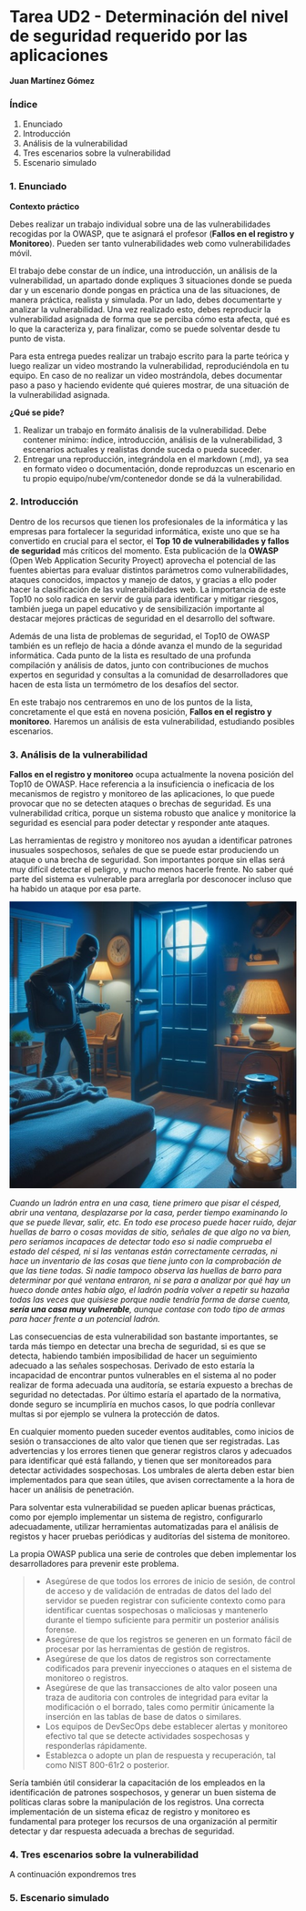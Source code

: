 



# Tarea UD2 - Determinación del nivel de seguridad requerido por las aplicaciones #

**Juan Martínez Gómez**



### Índice

1. Enunciado
2. Introducción
3. Análisis de la vulnerabilidad
4. Tres escenarios sobre la vulnerabilidad
5. Escenario simulado



### 1. Enunciado ###

**Contexto práctico**

Debes realizar un trabajo individual sobre una de las vulnerabilidades recogidas por la OWASP, que te asignará el profesor (**Fallos en el registro y Monitoreo**). Pueden ser tanto vulnerabilidades web como vulnerabilidades móvil.

El trabajo debe constar de un índice, una introducción, un análisis de la vulnerabilidad, un apartado donde expliques 3 situaciones donde se pueda dar y un escenario donde pongas en práctica una de las situaciones, de manera práctica, realista y simulada. Por un lado, debes documentarte y analizar la vulnerabilidad. Una vez realizado esto, debes reproducir la vulnerabilidad asignada de forma que se perciba cómo esta afecta, qué es lo que la caracteriza y, para finalizar, como se puede solventar desde tu punto de vista.

Para esta entrega puedes realizar un trabajo escrito para la parte teórica y luego realizar un video mostrando la vulnerabilidad, reproduciéndola en tu equipo. En caso de no realizar un video mostrándola, debes documentar paso a paso y haciendo evidente qué quieres mostrar, de una situación de la vulnerabilidad asignada.

**¿Qué se pide?**

1. Realizar un trabajo en formáto ánalisis de la vulnerabilidad. Debe contener mínimo: índice, introducción, análisis de la vulnerabilidad, 3 escenarios actuales y realistas donde suceda o pueda suceder.
2. Entregar una reproducción, integrándola en el markdown (.md), ya sea en formato video o documentación, donde reproduzcas un escenario en tu propio equipo/nube/vm/contenedor donde se dá la vulnerabilidad.



### 2. Introducción ###

Dentro de los recursos que tienen los profesionales de la informática y las empresas para fortalecer la seguridad informática, existe uno que se ha convertido en crucial para el sector, el **Top 10 de vulnerabilidades y fallos de seguridad** más críticos del momento. Esta publicación de la **OWASP** (Open Web Application Security Proyect) aprovecha el potencial de las fuentes abiertas para evaluar distintos parámetros como vulnerabilidades, ataques conocidos, impactos y manejo de datos, y gracias a ello poder hacer la clasificación de las vulnerabilidades web. La importancia de este Top10 no solo radica en servir de guía para identificar y mitigar riesgos, también juega un papel educativo y de sensibilización importante al destacar mejores prácticas de seguridad en el desarrollo del software.

Además de una lista de problemas de seguridad, el Top10 de OWASP también es un reflejo de hacia a dónde avanza el mundo de la seguridad informática. Cada punto de la lista es resultado de una profunda compilación y análisis de datos, junto con contribuciones de muchos expertos en seguridad y consultas a la comunidad de desarrolladores que hacen de esta lista un termómetro de los desafíos del sector.

En este trabajo nos centraremos en uno de los puntos de la lista, concretamente el que está en novena posición, **Fallos en el registro y monitoreo**. Haremos un análisis de esta vulnerabilidad, estudiando posibles escenarios. 



### 3. Análisis de la vulnerabilidad ###

**Fallos en el registro y monitoreo** ocupa actualmente la novena posición del Top10 de OWASP. Hace referencia a la insuficiencia o ineficacia de los mecanismos de registro y monitoreo de las aplicaciones, lo que puede provocar que no se detecten ataques o brechas de seguridad. Es una vulnerabilidad crítica, porque un sistema robusto que analice y monitorice la seguridad es esencial para poder detectar y responder ante ataques. 

Las herramientas de registro y monitoreo nos ayudan a identificar patrones inusuales sospechosos, señales de que se puede estar produciendo un ataque o una brecha de seguridad. Son importantes porque sin ellas será muy difícil detectar el peligro, y mucho menos hacerle frente. No saber qué parte del sistema es vulnerable para arreglarla por desconocer incluso que ha habido un ataque por esa parte.

![ladron](img/ladron.jpg)

_Cuando un ladrón entra en una casa, tiene primero que pisar el césped, abrir una ventana, desplazarse por la casa, perder tiempo examinando lo que se puede llevar, salir, etc. En todo ese proceso puede hacer ruido, dejar huellas de barro o cosas movidas de sitio, señales de que algo no va bien, pero seríamos incapaces de detectar todo eso si nadie comprueba el estado del césped, ni si las ventanas están correctamente cerradas, ni hace un inventario de las cosas que tiene junto con la comprobación de que las tiene todas. Si nadie tampoco observa las huellas de barro para determinar por qué ventana entraron, ni se para a analizar por qué hay un hueco donde antes había algo, el ladrón podría volver a repetir su hazaña todas las veces que quisiese porque nadie tendría forma de darse cuenta, **sería una casa muy vulnerable**, aunque contase con todo tipo de armas para hacer frente a un potencial ladrón._



Las consecuencias de esta vulnerabilidad son bastante importantes, se tarda más tiempo en detectar una brecha de seguridad, si es que se detecta, habiendo también imposibilidad de hacer un seguimiento adecuado a las señales sospechosas. Derivado de esto estaría la incapacidad de encontrar puntos vulnerables en el sistema al no poder realizar de forma adecuada una auditoría, se estaría expuesto a brechas de seguridad no detectadas. Por último estaría el apartado de la normativa, donde seguro se incumpliría en muchos casos, lo que podría conllevar multas si por ejemplo se vulnera la protección de datos.

En cualquier momento pueden suceder eventos auditables, como inicios de sesión o transacciones de alto valor que tienen que ser registradas. Las advertencias y los errores tienen que generar registros claros y adecuados para identificar qué está fallando, y tienen que ser monitoreados para detectar actividades sospechosas. Los umbrales de alerta deben estar bien implementados para que sean útiles, que avisen correctamente a la hora de hacer un análisis de penetración.

Para solventar esta vulnerabilidad se pueden aplicar buenas prácticas, como por ejemplo implementar un sistema de registro, configurarlo adecuadamente, utilizar herramientas automatizadas para el análisis de registos y hacer pruebas periódicas y auditorías del sistema de monitoreo.

La propia OWASP publica una serie de controles que deben implementar los desarrolladores para prevenir este problema.



> - Asegúrese de que todos los errores de inicio de sesión, de control de acceso y de validación de entradas de datos del lado del servidor se pueden registrar con suficiente contexto como para identificar cuentas sospechosas o maliciosas y mantenerlo durante el tiempo suficiente para permitir un posterior análisis forense.
> - Asegúrese de que los registros se generen en un formato fácil de procesar por las herramientas de gestión de registros.
> - Asegúrese de que los datos de registros son correctamente codificados para prevenir inyecciones o ataques en el sistema de monitoreo o registros.
> - Asegúrese de que las transacciones de alto valor poseen una traza de auditoria con controles de integridad para evitar la modificación o el borrado, tales como permitir únicamente la inserción en las tablas de base de datos o similares.
> - Los equipos de DevSecOps debe establecer alertas y monitoreo efectivo tal que se detecte actividades sospechosas y responderlas rápidamente.
> - Establezca o adopte un plan de respuesta y recuperación, tal como NIST 800-61r2 o posterior.



Sería también útil considerar la capacitación de los empleados en la identificación de patrones sospechosos, y generar un buen sistema de políticas claras sobre la manipulación de los registros. Una correcta implementación de un sistema eficaz de registro y monitoreo es fundamental para proteger los recursos de una organización al permitir detectar y dar respuesta adecuada a brechas de seguridad.



### 4. Tres escenarios sobre la vulnerabilidad

A continuación expondremos tres 



### 5. Escenario simulado ###



